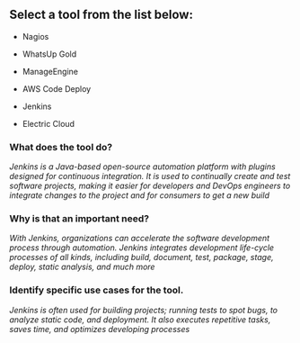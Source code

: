 ## Select a tool from the list below:

* Nagios

* WhatsUp Gold

* ManageEngine

* AWS Code Deploy

* Jenkins

* Electric Cloud

### What does the tool do?

_Jenkins is a Java-based open-source automation platform with plugins designed for continuous integration. It is used to continually create and test software projects, making it easier for developers and DevOps engineers to integrate changes to the project and for consumers to get a new build_

### Why is that an important need?

_With Jenkins, organizations can accelerate the software development process through automation. Jenkins integrates development life-cycle processes of all kinds, including build, document, test, package, stage, deploy, static analysis, and much more_

### Identify specific use cases for the tool.

_Jenkins is often used for building projects; running tests to spot bugs, to analyze static code, and deployment. It also executes repetitive tasks, saves time, and optimizes developing processes_

 

